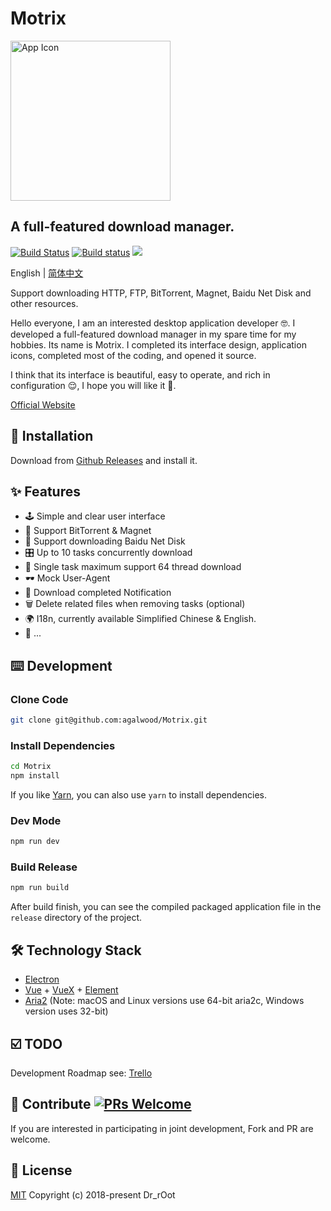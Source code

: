 # Motrix

<a href="https://motrix.app">
  <img src="https://cdn.nlark.com/yuque/0/2018/png/129147/1543735425232-a5d2c99f-d788-43e4-9781-558ff6d21027.png" width="256" alt="App Icon" />
</a>

## A full-featured download manager.
[![Build Status](https://travis-ci.org/agalwood/Motrix.svg?branch=master)](https://travis-ci.org/agalwood/Motrix) [![Build status](https://ci.appveyor.com/api/projects/status/l11d5h05xwwcvoux/branch/master?svg=true)](https://ci.appveyor.com/project/agalwood/motrix/branch/master) ![](https://img.shields.io/github/downloads/agalwood/Motrix/total.svg)

English | [简体中文](./README-CN.md)

Support downloading HTTP, FTP, BitTorrent, Magnet, Baidu Net Disk and other resources.

Hello everyone, I am an interested desktop application developer 🤓. I developed a full-featured download manager in my spare time for my hobbies. Its name is Motrix. I completed its interface design, application icons, completed most of the coding, and opened it source.

I think that its interface is beautiful, easy to operate, and rich in configuration 😌, I hope you will like it 👻.

[Official Website](https://motrix.app)

## 💽 Installation
Download from [Github Releases](https://github.com/agalwood/Motrix/releases) and install it.

## ✨ Features
- 🕹 Simple and clear user interface
- 🧲 Support BitTorrent & Magnet
- 🤫 Support downloading Baidu Net Disk
- 🎛 Up to 10 tasks concurrently download
- 🚀 Single task maximum support 64 thread download
- 🕶 Mock User-Agent
- 🔔 Download completed Notification
- 🗑 Delete related files when removing tasks (optional)
- 🌍 I18n, currently available Simplified Chinese & English.
- 🎏 ...

## ⌨️ Development

### Clone Code
```bash
git clone git@github.com:agalwood/Motrix.git
```

### Install Dependencies
```bash
cd Motrix
npm install
```
If you like [Yarn](https://yarnpkg.com/), you can also use `yarn` to install dependencies.

### Dev Mode
```bash
npm run dev
```

### Build Release
```bash
npm run build
```
After build finish, you can see the compiled packaged application file in the `release` directory of the project.

## 🛠 Technology Stack
- [Electron](https://electronjs.org/)
- [Vue](https://vuejs.org/) + [VueX](https://vuex.vuejs.org/) + [Element](https://element.eleme.io)
- [Aria2](https://aria2.github.io/) (Note: macOS and Linux versions use 64-bit aria2c, Windows version uses 32-bit)

## ☑️ TODO
Development Roadmap see: [Trello](https://trello.com/b/qNUzA0bv/motrix)

## 🤝 Contribute [![PRs Welcome](https://img.shields.io/badge/PRs-welcome-brightgreen.svg?style=flat-square)](http://makeapullrequest.com)
If you are interested in participating in joint development, Fork and PR are welcome.

## 📜 License
[MIT](https://opensource.org/licenses/MIT) Copyright (c) 2018-present Dr_rOot
